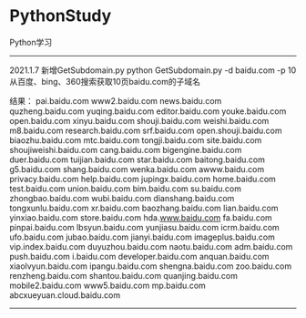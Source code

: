 # PythonStudy

Python学习

-------------------------------------------------------------------------
2021.1.7
新增GetSubdomain.py
python GetSubdomain.py -d baidu.com -p 10
从百度、bing、360搜索获取10页baidu.com的子域名

结果：
pai.baidu.com
www2.baidu.com
news.baidu.com
quzheng.baidu.com
yuqing.baidu.com
editor.baidu.com
youke.baidu.com
open.baidu.com
xinyu.baidu.com
shouji.baidu.com
weishi.baidu.com
m8.baidu.com
research.baidu.com
srf.baidu.com
open.shouji.baidu.com
biaozhu.baidu.com
mtc.baidu.com
tongji.baidu.com
site.baidu.com
shoujiweishi.baidu.com
cang.baidu.com
bigengine.baidu.com
duer.baidu.com
tuijian.baidu.com
star.baidu.com
baitong.baidu.com
g5.baidu.com
shang.baidu.com
wenka.baidu.com
awww.baidu.com
privacy.baidu.com
help.baidu.com
jupingx.baidu.com
home.baidu.com
test.baidu.com
union.baidu.com
bim.baidu.com
su.baidu.com
zhongbao.baidu.com
wubi.baidu.com
dianshang.baidu.com
tongxunlu.baidu.com
xr.baidu.com
baozhang.baidu.com
lian.baidu.com
yinxiao.baidu.com
store.baidu.com
hda.www.baidu.com
fa.baidu.com
pinpai.baidu.com
lbsyun.baidu.com
yunjiasu.baidu.com
icrm.baidu.com
ufo.baidu.com
jubao.baidu.com
jianyi.baidu.com
imageplus.baidu.com
vip.index.baidu.com
duyuzhou.baidu.com
naotu.baidu.com
adm.baidu.com
push.baidu.com
i.baidu.com
developer.baidu.com
anquan.baidu.com
xiaolvyun.baidu.com
ipangu.baidu.com
shengna.baidu.com
zoo.baidu.com
renzheng.baidu.com
shantou.baidu.com
quanjing.baidu.com
mobile2.baidu.com
www5.baidu.com
mp.baidu.com
abcxueyuan.cloud.baidu.com


---------------------------------------------
